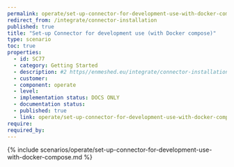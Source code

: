 ```yaml
---
permalink: operate/set-up-connector-for-development-use-with-docker-compose
redirect_from: /integrate/connector-installation
published: true
title: "Set-up Connector for development use (with Docker compose)"
type: scenario
toc: true
properties:
  - id: SC77
  - category: Getting Started
  - description: #2 https//enmeshed.eu/integrate/connector-installation
  - customer:
  - component: operate
  - level:
  - implementation status: DOCS ONLY
  - documentation status:
  - published: true
  - link: operate/set-up-connector-for-development-use-with-docker-compose
require:
required_by:
---
```


{% include scenarios/operate/set-up-connector-for-development-use-with-docker-compose.md %}
